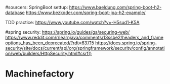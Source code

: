 

#sourcers:
SpringBoot settup:
https://www.baeldung.com/spring-boot-h2-database
https://www.bezkoder.com/spring-boot-jpa-h2-example/

TDD practice:
https://www.youtube.com/watch?v=-H5sud1-K5A

#spring security:
https://spring.io/guides/gs/securing-web/
https://www.reddit.com/r/learnjava/comments/13ssbe2/headers_and_frameoptions_has_been_deprecated/?rdt=63715
https://docs.spring.io/spring-security/site/docs/current/api/org/springframework/security/config/annotation/web/builders/HttpSecurity.html#csrf()
# Machinefactory
